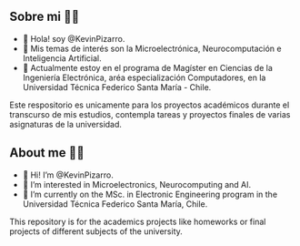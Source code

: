 ## Sobre mi 👨‍🎓

- 👋 Hola! soy @KevinPizarro.
- 👀 Mis temas de interés son la Microelectrónica, Neurocomputación e Inteligencia Artificial.
- 🌱 Actualmente estoy en el programa de Magíster en Ciencias de la Ingeniería Electrónica, aréa especialización Computadores,  en la Universidad Técnica Federico Santa María - Chile.

Este respositorio es unicamente para los proyectos académicos durante el transcurso de mis estudios, contempla tareas y proyectos finales de varias asignaturas de la universidad.

## About me 👨‍🎓

- 👋 Hi! I’m @KevinPizarro.
- 👀 I’m interested in Microelectronics, Neurocomputing and AI.
- 🌱 I’m currently on the MSc. in Electronic Engineering program in the Universidad Técnica Federico Santa María, Chile.

This repository is for the academics projects like homeworks or final projects of different subjects of the university.

<!--
**KevinPizarro/KevinPizarro** is a ✨ _special_ ✨ repository because its `README.md` (this file) appears on your GitHub profile.

Here are some ideas to get you started:

- 🔭 I’m currently working on ...
- 🌱 I’m currently learning ...
- 👯 I’m looking to collaborate on ...
- 🤔 I’m looking for help with ...
- 💬 Ask me about ...
- 📫 How to reach me: ...
- 😄 Pronouns: ...
- ⚡ Fun fact: ...
-->
